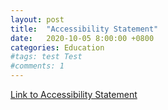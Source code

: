 ```yaml
---
layout: post
title:  "Accessibility Statement"
date:   2020-10-05 8:00:00 +0800
categories: Education
#tags: test Test
#comments: 1
---
```

[Link to Accessibility Statement](https://www.accessibilitystatementgenerator.com/my-statements/kelly-browns-website/)
